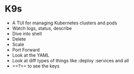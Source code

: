 # K9s

- A TUI for managing Kubernetes clusters and pods
- Watch logs, status, describe
- Dive into shell
- Delete
- Scale
- Port Forward
- Look at the YAML
- Look at diff types of things like :deploy :services and all
- ==?== to see the keys
